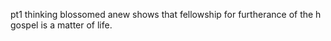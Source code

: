 pt1
thinking blossomed anew shows that fellowship for furtherance of the h
gospel is a matter of life.
